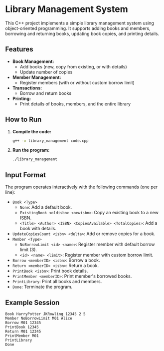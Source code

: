 # Library Management System

This C++ project implements a simple library management system using object-oriented programming. It supports adding books and members, borrowing and returning books, updating book copies, and printing details.

## Features

- **Book Management:**  
  - Add books (new, copy from existing, or with details)
  - Update number of copies
- **Member Management:**  
  - Register members (with or without custom borrow limit)
- **Transactions:**  
  - Borrow and return books
- **Printing:**  
  - Print details of books, members, and the entire library

## How to Run

1. **Compile the code:**
   ```sh
   g++ -o library_management code.cpp
   ```

2. **Run the program:**
   ```sh
   ./library_management
   ```

## Input Format

The program operates interactively with the following commands (one per line):

- `Book <Type>`
  - `None`: Add a default book.
  - `ExistingBook <oldisbn> <newisbn>`: Copy an existing book to a new ISBN.
  - `<Title> <Author> <ISBN> <CopiesAvailable> <TotalCopies>`: Add a book with details.
- `UpdateCopiesCount <isbn> <delta>`: Add or remove copies for a book.
- `Member <Type>`
  - `NoBorrowLimit <id> <name>`: Register member with default borrow limit (3).
  - `<id> <name> <limit>`: Register member with custom borrow limit.
- `Borrow <memberID> <isbn>`: Borrow a book.
- `Return <memberID> <isbn>`: Return a book.
- `PrintBook <isbn>`: Print book details.
- `PrintMember <memberID>`: Print member's borrowed books.
- `PrintLibrary`: Print all books and members.
- `Done`: Terminate the program.

## Example Session

```
Book HarryPotter JKRowling 12345 2 5
Member NoBorrowLimit M01 Alice
Borrow M01 12345
PrintBook 12345
Return M01 12345
PrintMember M01
PrintLibrary
Done
```
